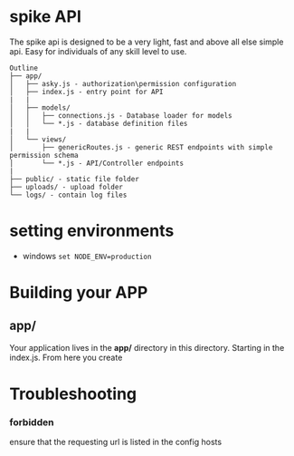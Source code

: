 # spike API
The spike api is designed to be a very light, fast and above all else simple api.
Easy for individuals of any skill level to use.

```
Outline
├── app/
│   ├── asky.js - authorization\permission configuration
│   ├── index.js - entry point for API
|   |
│   ├── models/
│   │   ├── connections.js - Database loader for models
│   │   └── *.js - database definition files
|   |
│   └── views/
│       ├── genericRoutes.js - generic REST endpoints with simple permission schema 
│       └── *.js - API/Controller endpoints
|
├── public/ - static file folder
├── uploads/ - upload folder
└── logs/ - contain log files
```

# setting environments
* windows `set NODE_ENV=production`

# Building your APP
## __app/__
Your application lives in the __app/__ directory in this directory. Starting in the index.js. From here you create 

# Troubleshooting
### forbidden
ensure that the requesting url is listed in the config hosts